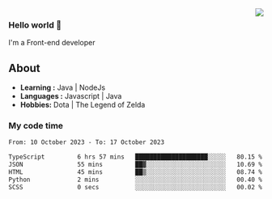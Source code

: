 <img align='right' src="https://github-readme-stats.vercel.app/api?username=jumodada&show_icons=true&theme=vue">

### Hello world 👋

I'm a Front-end developer 
    
## About
-  **Learning :** Java | NodeJs
-  **Languages :** Javascript | Java
-  **Hobbies:** Dota | The Legend of Zelda

### My code time

<!--START_SECTION:waka-->

```txt
From: 10 October 2023 - To: 17 October 2023

TypeScript         6 hrs 57 mins   ████████████████████░░░░░   80.15 %
JSON               55 mins         ██▓░░░░░░░░░░░░░░░░░░░░░░   10.69 %
HTML               45 mins         ██▒░░░░░░░░░░░░░░░░░░░░░░   08.74 %
Python             2 mins          ░░░░░░░░░░░░░░░░░░░░░░░░░   00.40 %
SCSS               0 secs          ░░░░░░░░░░░░░░░░░░░░░░░░░   00.02 %
```

<!--END_SECTION:waka-->
